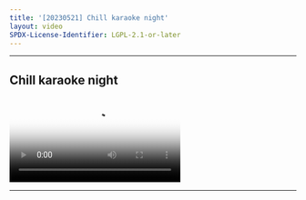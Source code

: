 ```yaml
---
title: '[20230521] Chill karaoke night'
layout: video
SPDX-License-Identifier: LGPL-2.1-or-later
---
```


---

## Chill karaoke night

<div class="container">
  <video id="my-video" class="video-js vjs-fluid vjs-layout-medium" poster="https://media.discordapp.net/attachments/1083515523846914179/1109909221698441276/20230521.jpg" preload="auto" controls="controls" data-setup='{}'>
    <source src="https://drive.ayampenyet.eu.org/api/raw/?path=/%F0%9F%94%AE%20Unarchive%20Karaoke%20Moona/%5B20230521%5D%20%E3%80%90MoonUtau%E3%80%91Chill%20karaoke%20night%E3%80%90Unarchive%E3%80%91%20(sXA3o8dp4q0).mp4" type="video/mp4"/>
  </video>
</div>

---
